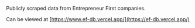 Publicly scraped data from Entrepreneur First companies.

Can be viewed at [https://www.ef-db.vercel.app/](https://ef-db.vercel.app/)
